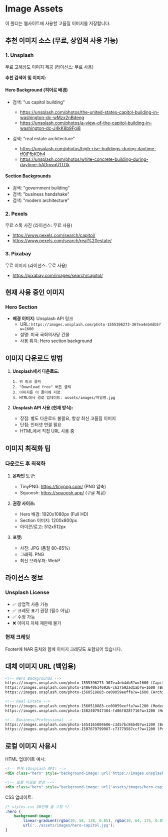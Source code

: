 # Image Assets

이 폴더는 웹사이트에 사용할 고품질 이미지를 저장합니다.

## 추천 이미지 소스 (무료, 상업적 사용 가능)

### 1. Unsplash
무료 고해상도 이미지 제공 (라이선스: 무료 사용)

**추천 검색어 및 이미지:**

#### Hero Background (히어로 배경)
- 검색: "us capitol building"
  - https://unsplash.com/photos/the-united-states-capitol-building-in-washington-dc-wMzx2nBdeng
  - https://unsplash.com/photos/a-view-of-the-capitol-building-in-washington-dc-J4kK8b9Fgj8

- 검색: "real estate architecture"
  - https://unsplash.com/photos/high-rise-buildings-during-daytime-tf0jFfbKOh4
  - https://unsplash.com/photos/white-concrete-building-during-daytime-hADmvqU1TDk

#### Section Backgrounds
- 검색: "government building"
- 검색: "business handshake"
- 검색: "modern architecture"

### 2. Pexels
무료 스톡 사진 (라이선스: 무료 사용)
- https://www.pexels.com/search/capitol/
- https://www.pexels.com/search/real%20estate/

### 3. Pixabay
무료 이미지 (라이선스: 무료 사용)
- https://pixabay.com/images/search/capitol/

## 현재 사용 중인 이미지

### Hero Section
- **배경 이미지**: Unsplash API 링크
  - URL: `https://images.unsplash.com/photo-1555396273-367ea4eb4db5?w=1600`
  - 설명: 미국 국회의사당 건물
  - 사용 위치: Hero section background

## 이미지 다운로드 방법

1. **Unsplash에서 다운로드:**
   ```
   1. 위 링크 클릭
   2. "Download free" 버튼 클릭
   3. 이미지를 이 폴더에 저장
   4. HTML에서 경로 업데이트: assets/images/파일명.jpg
   ```

2. **Unsplash API 사용 (현재 방식):**
   - 장점: 별도 다운로드 불필요, 항상 최신 고품질 이미지
   - 단점: 인터넷 연결 필요
   - HTML에서 직접 URL 사용 중

## 이미지 최적화 팁

### 다운로드 후 최적화
1. **온라인 도구:**
   - TinyPNG: https://tinypng.com/ (PNG 압축)
   - Squoosh: https://squoosh.app/ (구글 제공)

2. **권장 사이즈:**
   - Hero 배경: 1920x1080px (Full HD)
   - Section 이미지: 1200x800px
   - 아이콘/로고: 512x512px

3. **포맷:**
   - 사진: JPG (품질 80-85%)
   - 그래픽: PNG
   - 최신 브라우저: WebP

## 라이선스 정보

### Unsplash License
- ✅ 상업적 사용 가능
- ✅ 크레딧 표기 권장 (필수 아님)
- ✅ 수정 가능
- ❌ 이미지 자체 재판매 불가

### 현재 크레딧
Footer에 NAR 출처와 함께 이미지 크레딧도 포함되어 있습니다.

## 대체 이미지 URL (백업용)

```html
<!-- Hero Backgrounds -->
https://images.unsplash.com/photo-1555396273-367ea4eb4db5?w=1600 (Capitol)
https://images.unsplash.com/photo-1486406146926-c627a92ad1ab?w=1600 (Buildings)
https://images.unsplash.com/photo-1560518883-ce09059eeffa?w=1600 (Architecture)

<!-- Real Estate -->
https://images.unsplash.com/photo-1560518883-ce09059eeffa?w=1200 (Modern house)
https://images.unsplash.com/photo-1582407947304-fd86f028f716?w=1200 (Houses)

<!-- Business/Professional -->
https://images.unsplash.com/photo-1454165804606-c3d57bc86b40?w=1200 (Business)
https://images.unsplash.com/photo-1507679799987-c73779587ccf?w=1200 (Professional)
```

## 로컬 이미지 사용시

HTML 업데이트 예시:
```html
<!-- 현재 (Unsplash API) -->
<div class="hero" style="background-image: url('https://images.unsplash.com/...')">

<!-- 로컬 파일로 변경 -->
<div class="hero" style="background-image: url('assets/images/hero-capitol.jpg')">
```

CSS 업데이트:
```css
/* styles.css 38번째 줄 수정 */
.hero {
    background-image:
        linear-gradient(rgba(30, 58, 138, 0.85), rgba(30, 64, 175, 0.85)),
        url('../assets/images/hero-capitol.jpg');
}
```
